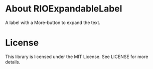 About RIOExpandableLabel
========================

A label with a More-button to expand the text.


License
=======

This library is licensed under the MIT License. See LICENSE for more details.